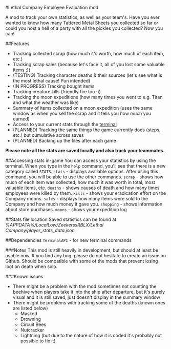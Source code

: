 #Lethal Company Employee Evaluation mod

A mod to track your own statistics, as well as your team's. Have you ever wanted to know how many Tattered Metal Sheets you collected so far or could you host a hell of a party with all the pickles you collected? Now you can!

##Features
- Tracking collected scrap (how much it's worth, how much of each item, etc.)
- Tracking scrap sales (because let's face it, all of you lost some valuable items ;))
- (TESTING) Tracking character deaths & their sources (let's see what is the most lethal cause! Pun intended)
- (IN PROGRESS) Tracking bought items
- Tracking creature kills (friendly fire too :))
- Tracking the moon expeditions (how many times you went to e.g. Titan and what the weather was like)
- Summary of items collected on a moon expedition (uses the same window as when you sell the scrap and it tells you how much you earned)
- Access to your current stats through the [terminal](access-terminal)
- (PLANNED) Tracking the same things the game currently does (steps, etc.) but cumulative across saves
- (PLANNED) Backing up the files after each game

**Please note all the stats are saved locally and also track your teammates.**

##<a name="access-terminal"></a>Accessing stats in-game
You can access your statistics by using the terminal.
When you type in the `help` command, you'll see that there is a new category called `STATS`.
`stats` - displays available options. After using this command, you will be able to use the other commands.
`scrap` - shows how much of each item was collected, how much it was worth in total, most valuable items, etc.
`deaths` - shows causes of death and how many times employees were killed by them.
`kills` - shows your eradication effort on the Company moons.
`sales` - displays how many items were sold to the Company and how much money it gave you.
`shopping` - shows information about store purchases.
`moons` - shows your expedition log

##Stats file location
Saved statistics can be found at: 
*%APPDATA%/LocalLow/ZeekerssRBLX/Lethal Company/player_stats_data.json*

##Dependencies
`TerminalAPI` - for new terminal commands

###Notes
This mod is still heavily in development, but should at least be usable now. If you find any bug, please do not hesitate to create an issue on Github.
Should be compatible with some of the mods that prevent losing loot on death when solo.

###Known issues
- There might be a problem with the mod sometimes not counting the beehive when players take it into the ship after departure, but it's purely visual and it is still saved, just doesn't display in the summary window
- There might be problems with tracking some of the deaths (known ones are listed below)
    - Masked
    - Drowning
    - Circuit Bees
    - Nutcracker
    - Lightning (but due to the nature of how it is coded it's probably not possible to fix it)
